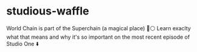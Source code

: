 # studious-waffle
World Chain is part of the Superchain (a magical place) 🔴⚪ Learn exaclty what that means and why it's so important on the most recent episode of Studio One ⬇️
